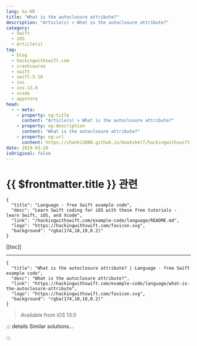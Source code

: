 ```yaml
---
lang: ko-KR
title: "What is the autoclosure attribute?"
description: "Article(s) > What is the autoclosure attribute?"
category:
  - Swift
  - iOS
  - Article(s)
tag: 
  - blog
  - hackingwithswift.com
  - crashcourse
  - swift
  - swift-5.10
  - ios
  - ios-13.0
  - xcode
  - appstore
head:
  - - meta:
    - property: og:title
      content: "Article(s) > What is the autoclosure attribute?"
    - property: og:description
      content: "What is the autoclosure attribute?"
    - property: og:url
      content: https://chanhi2000.github.io/bookshelf/hackingwithswift.com/example-code/language/what-is-the-autoclosure-attribute.html
date: 2019-03-28
isOriginal: false
---
```


# {{ $frontmatter.title }} 관련

```component VPCard
{
  "title": "Language - free Swift example code",
  "desc": "Learn Swift coding for iOS with these free tutorials - learn Swift, iOS, and Xcode",
  "link": "/hackingwithswift.com/example-code/language/README.md",
  "logo": "https://hackingwithswift.com/favicon.svg",
  "background": "rgba(174,10,10,0.2)"
}
```

[[toc]]

---

```component VPCard
{
  "title": "What is the autoclosure attribute? | Language - free Swift example code",
  "desc": "What is the autoclosure attribute?",
  "link": "https://hackingwithswift.com/example-code/language/what-is-the-autoclosure-attribute",
  "logo": "https://hackingwithswift.com/favicon.svg",
  "background": "rgba(174,10,10,0.2)"
}
```

> Available from iOS 13.0

<!-- TODO: 작성 -->

<!-- 
The `@autoclosure` attribute can be applied to a closure parameter for a function, and automatically creates a closure from an expression you pass in. When you call a function that uses this attribute, the code you write *isn't* a closure, but it *becomes* a closure, which can be a bit confusing - even the official Swift reference guide warns that overusing autoclosures makes your code harder to understand.

To help you understand how it works, here's a trivial example:

```swift
func printTest1(_ result: () -> Void) {
    print("Before")
    result()
    print("After")
}

printTest1({ print("Hello") })
```

That code creates a `printTest()` method, which accepts a closure and calls it. As you can see, the `print("Hello")` is inside a closure that gets called between "Before" and "After", so the final output is "Before", "Hello", "After".

If we used `@autoclosure` instead, it would allow us to rewrite the `printTest()` call so that it doesn't need braces, like this:

```swift
func printTest2(_ result: @autoclosure () -> Void) {
    print("Before")
    result()
    print("After")
}

printTest2(print("Hello"))
```

These two pieces of code produce identical results thanks to `@autoclosure`. In the second code example, the `print("Hello")` won't be executed immediately because it gets wrapped inside a closure for execution later.

The `@autoclosure` attribute is used inside Swift wherever code needs to be passed in and executed only if conditions are right. For example, the `&&` operator uses `@autoclosure` to allow short-circuit evaluation, and the `assert()` function uses it so that the assertion isn’t checked outside of debug mode.

-->

::: details Similar solutions…

<!--
/example-code/language/what-is-the-objc-attribute">What is the @objc attribute? 
/example-code/language/what-is-the-objcmembers-attribute">What is the @objcMembers attribute? 
/example-code/language/how-to-make-array-access-safer-using-a-custom-subscript">How to make array access safer using a custom subscript 
/example-code/language/how-to-fix-argument-of-selector-refers-to-instance-method-that-is-not-exposed-to-objective-c">How to fix “argument of #selector refers to instance method that is not exposed to Objective-C” 
/example-code/language/how-to-handle-unknown-properties-and-methods-using-dynamicmemberlookup">How to handle unknown properties and methods using @dynamicMemberLookup</a>
-->

:::

